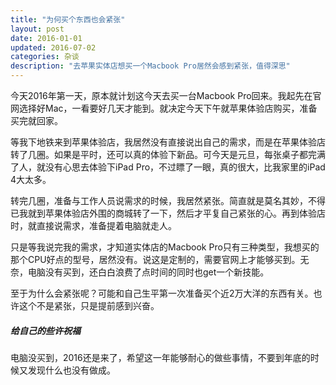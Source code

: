 ```yaml
---
title: "为何买个东西也会紧张"
layout: post
date: 2016-01-01
updated: 2016-07-02
categories: 杂谈
description: "去苹果实体店想买一个Macbook Pro居然会感到紧张，值得深思"
---
```


今天2016年第一天，原本就计划这今天去买一台Macbook Pro回来。我起先在官网选择好Mac，一看要好几天才能到。就决定今天下午就苹果体验店购买，准备买完就回家。

等我下地铁来到苹果体验店，我居然没有直接说出自己的需求，而是在苹果体验店转了几圈。如果是平时，还可以真的体验下新品。可今天是元旦，每张桌子都完满了人，就没有心思去体验下iPad Pro，不过瞟了一眼，真的很大，比我家里的iPad 4大太多。

转完几圈，准备与工作人员说需求的时候，我居然紧张。简直就是莫名其妙，不得已我就到苹果体验店外围的商城转了一下，然后才平复自己紧张的心。再到体验店时，就直接说需求，准备提着电脑就走人。

只是等我说完我的需求，才知道实体店的Macbook Pro只有三种类型，我想买的那个CPU好点的型号，居然没有。说这是定制的，需要官网上才能够买到。无奈，电脑没有买到，还白白浪费了点时间的同时也get一个新技能。

至于为什么会紧张呢？可能和自己生平第一次准备买个近2万大洋的东西有关。也许这个不是紧张，只是提前感到兴奋。


##### 给自己的些许祝福
电脑没买到，2016还是来了，希望这一年能够耐心的做些事情，不要到年底的时候又发现什么也没有做成。
